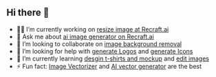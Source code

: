 ## Hi there 👋

- 👨‍💻 I’m currently working on [resize image at Recraft.ai](https://www.recraft.ai/image-upscaler)
- 💬 Ask me about [ai image generator on Recraft.ai](https://www.recraft.ai/ai-image-generator)
- 👯 I’m looking to collaborate on [image background removal](https://www.recraft.ai/background-remover)
- 🤔 I’m looking for help with [generate Logos](https://www.recraft.ai/generate/logos) and [generate Icons](https://www.recraft.ai/generate/icons)
- 🌱 I’m currently learning [desgin t-shirts and mockup](https://www.recraft.ai/mockup-generator) and [edit images](https://www.recraft.ai/ai-eraser)
- ⚡ Fun fact: [Image Vectorizer](https://www.recraft.ai/image-vectorizer) and [AI vector generator](https://www.recraft.ai/vector-generator) are the best

<!--
- 📫 How to reach me: ...
- 😄 Pronouns: ...
- ⚡ Fun fact: ...
-->
